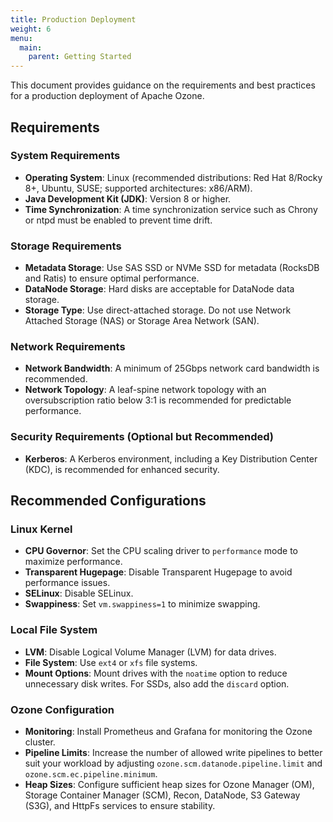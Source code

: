 ```yaml
---
title: Production Deployment
weight: 6
menu:
  main:
    parent: Getting Started
---
```

<!--
  Licensed to the Apache Software Foundation (ASF) under one or more
  contributor license agreements.  See the NOTICE file distributed with
  this work for additional information regarding copyright ownership.
  The ASF licenses this file to You under the Apache License, Version 2.0
  (the "License"); you may not use this file except in compliance with
  the License.  You may obtain a copy of the License at

      http://www.apache.org/licenses/LICENSE-2.0

  Unless required by applicable law or agreed to in writing, software
  distributed under the License is distributed on an "AS IS" BASIS,
  WITHOUT WARRANTIES OR CONDITIONS OF ANY KIND, either express or implied.
  See the License for the specific language governing permissions and
  limitations under the License.
-->

This document provides guidance on the requirements and best practices for a production deployment of Apache Ozone.

## Requirements

### System Requirements

*   **Operating System**: Linux (recommended distributions: Red Hat 8/Rocky 8+, Ubuntu, SUSE; supported architectures: x86/ARM).
*   **Java Development Kit (JDK)**: Version 8 or higher.
*   **Time Synchronization**: A time synchronization service such as Chrony or ntpd must be enabled to prevent time drift.

### Storage Requirements

*   **Metadata Storage**: Use SAS SSD or NVMe SSD for metadata (RocksDB and Ratis) to ensure optimal performance.
*   **DataNode Storage**: Hard disks are acceptable for DataNode data storage.
*   **Storage Type**: Use direct-attached storage. Do not use Network Attached Storage (NAS) or Storage Area Network (SAN).

### Network Requirements

*   **Network Bandwidth**: A minimum of 25Gbps network card bandwidth is recommended.
*   **Network Topology**: A leaf-spine network topology with an oversubscription ratio below 3:1 is recommended for predictable performance.

### Security Requirements (Optional but Recommended)

*   **Kerberos**: A Kerberos environment, including a Key Distribution Center (KDC), is recommended for enhanced security.

## Recommended Configurations

### Linux Kernel

*   **CPU Governor**: Set the CPU scaling driver to `performance` mode to maximize performance.
*   **Transparent Hugepage**: Disable Transparent Hugepage to avoid performance issues.
*   **SELinux**: Disable SELinux.
*   **Swappiness**: Set `vm.swappiness=1` to minimize swapping.

### Local File System

*   **LVM**: Disable Logical Volume Manager (LVM) for data drives.
*   **File System**: Use `ext4` or `xfs` file systems.
*   **Mount Options**: Mount drives with the `noatime` option to reduce unnecessary disk writes. For SSDs, also add the `discard` option.

### Ozone Configuration

*   **Monitoring**: Install Prometheus and Grafana for monitoring the Ozone cluster.
*   **Pipeline Limits**: Increase the number of allowed write pipelines to better suit your workload by adjusting `ozone.scm.datanode.pipeline.limit` and `ozone.scm.ec.pipeline.minimum`.
*   **Heap Sizes**: Configure sufficient heap sizes for Ozone Manager (OM), Storage Container Manager (SCM), Recon, DataNode, S3 Gateway (S3G), and HttpFs services to ensure stability.
